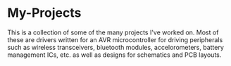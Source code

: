 # My-Projects
This is a collection of some of the many projects I've worked on. Most of these are drivers written for an AVR microcontroller for driving peripherals such as wireless transceivers, bluetooth modules, accelorometers, battery management ICs, etc. as well as designs for schematics and PCB layouts. 
